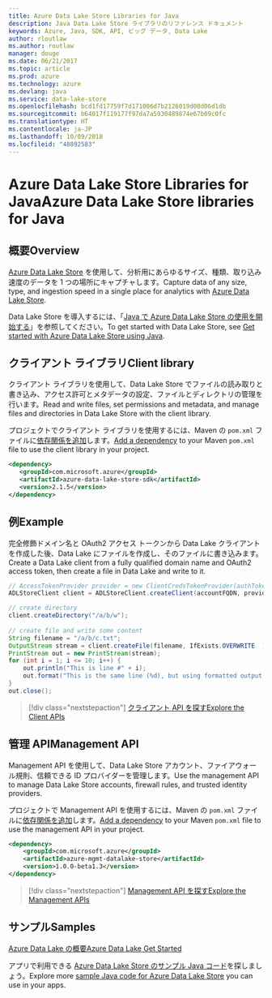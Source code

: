 ```yaml
---
title: Azure Data Lake Store Libraries for Java
description: Java Data Lake Store ライブラリのリファレンス ドキュメント
keywords: Azure, Java, SDK, API, ビッグ データ, Data Lake
author: rloutlaw
ms.author: routlaw
manager: douge
ms.date: 06/21/2017
ms.topic: article
ms.prod: azure
ms.technology: azure
ms.devlang: java
ms.service: data-lake-store
ms.openlocfilehash: bcd1fd17759f7d171006d7b2126019d00d06d1db
ms.sourcegitcommit: b64017f119177f97da7a5930489874e67b09c0fc
ms.translationtype: HT
ms.contentlocale: ja-JP
ms.lasthandoff: 10/09/2018
ms.locfileid: "48892583"
---
```

# <a name="azure-data-lake-store-libraries-for-java"></a><span data-ttu-id="5b4bf-104">Azure Data Lake Store Libraries for Java</span><span class="sxs-lookup"><span data-stu-id="5b4bf-104">Azure Data Lake Store libraries for Java</span></span>

## <a name="overview"></a><span data-ttu-id="5b4bf-105">概要</span><span class="sxs-lookup"><span data-stu-id="5b4bf-105">Overview</span></span>

<span data-ttu-id="5b4bf-106">[Azure Data Lake Store](/azure/data-lake-store/data-lake-store-overview) を使用して、分析用にあらゆるサイズ、種類、取り込み速度のデータを 1 つの場所にキャプチャします。</span><span class="sxs-lookup"><span data-stu-id="5b4bf-106">Capture data of any size, type, and ingestion speed in a single place for analytics with [Azure Data Lake Store](/azure/data-lake-store/data-lake-store-overview).</span></span>

<span data-ttu-id="5b4bf-107">Data Lake Store を導入するには、「[Java で Azure Data Lake Store の使用を開始する](/azure/data-lake-store/data-lake-store-get-started-java-sdk)」を参照してください。</span><span class="sxs-lookup"><span data-stu-id="5b4bf-107">To get started with Data Lake Store, see [Get started with Azure Data Lake Store using Java](/azure/data-lake-store/data-lake-store-get-started-java-sdk).</span></span>


## <a name="client-library"></a><span data-ttu-id="5b4bf-108">クライアント ライブラリ</span><span class="sxs-lookup"><span data-stu-id="5b4bf-108">Client library</span></span>

<span data-ttu-id="5b4bf-109">クライアント ライブラリを使用して、Data Lake Store でファイルの読み取りと書き込み、アクセス許可とメタデータの設定、ファイルとディレクトリの管理を行います。</span><span class="sxs-lookup"><span data-stu-id="5b4bf-109">Read and write files, set permissions and metadata, and manage files and directories in Data Lake Store with the client library.</span></span>

<span data-ttu-id="5b4bf-110">プロジェクトでクライアント ライブラリを使用するには、Maven の `pom.xml` ファイルに[依存関係を追加](https://maven.apache.org/guides/getting-started/index.html#How_do_I_use_external_dependencies)します。</span><span class="sxs-lookup"><span data-stu-id="5b4bf-110">[Add a dependency](https://maven.apache.org/guides/getting-started/index.html#How_do_I_use_external_dependencies) to your Maven `pom.xml` file to use the client library in your project.</span></span>

```XML
<dependency>
   <groupId>com.microsoft.azure</groupId>
   <artifactId>azure-data-lake-store-sdk</artifactId>
   <version>2.1.5</version>
</dependency>
```   

## <a name="example"></a><span data-ttu-id="5b4bf-111">例</span><span class="sxs-lookup"><span data-stu-id="5b4bf-111">Example</span></span>

<span data-ttu-id="5b4bf-112">完全修飾ドメイン名と OAuth2 アクセス トークンから Data Lake クライアントを作成した後、Data Lake にファイルを作成し、そのファイルに書き込みます。</span><span class="sxs-lookup"><span data-stu-id="5b4bf-112">Create a Data Lake client from a fully qualified domain name and OAuth2 access token, then create a file in Data Lake and write to it.</span></span>

```java
// AccessTokenProvider provider = new ClientCredsTokenProvider(authTokenEndpoint, clientId, clientKey);
ADLStoreClient client = ADLStoreClient.createClient(accountFQDN, provider);

// create directory
client.createDirectory("/a/b/w");
        
// create file and write some content
String filename = "/a/b/c.txt";
OutputStream stream = client.createFile(filename, IfExists.OVERWRITE  );
PrintStream out = new PrintStream(stream);
for (int i = 1; i <= 10; i++) {
    out.println("This is line #" + i);
    out.format("This is the same line (%d), but using formatted output. %n", i);
}
out.close();
```

> [!div class="nextstepaction"]
> [<span data-ttu-id="5b4bf-113">クライアント API を探す</span><span class="sxs-lookup"><span data-stu-id="5b4bf-113">Explore the Client APIs</span></span>](/java/api/overview/azure/datalakestore/client)


## <a name="management-api"></a><span data-ttu-id="5b4bf-114">管理 API</span><span class="sxs-lookup"><span data-stu-id="5b4bf-114">Management API</span></span>

<span data-ttu-id="5b4bf-115">Management API を使用して、Data Lake Store アカウント、ファイアウォール規則、信頼できる ID プロバイダーを管理します。</span><span class="sxs-lookup"><span data-stu-id="5b4bf-115">Use the management API to manage Data Lake Store accounts, firewall rules, and trusted identity providers.</span></span>

<span data-ttu-id="5b4bf-116">プロジェクトで Management API を使用するには、Maven の `pom.xml` ファイルに[依存関係を追加](https://maven.apache.org/guides/getting-started/index.html#How_do_I_use_external_dependencies)します。</span><span class="sxs-lookup"><span data-stu-id="5b4bf-116">[Add a dependency](https://maven.apache.org/guides/getting-started/index.html#How_do_I_use_external_dependencies) to your Maven `pom.xml` file to use the management API in your project.</span></span>


```XML
<dependency>
    <groupId>com.microsoft.azure</groupId>
    <artifactId>azure-mgmt-datalake-store</artifactId>
    <version>1.0.0-beta1.3</version>
</dependency>
```

> [!div class="nextstepaction"]
> [<span data-ttu-id="5b4bf-117">Management API を探す</span><span class="sxs-lookup"><span data-stu-id="5b4bf-117">Explore the Management APIs</span></span>](/java/api/overview/azure/datalakestore/management)

## <a name="samples"></a><span data-ttu-id="5b4bf-118">サンプル</span><span class="sxs-lookup"><span data-stu-id="5b4bf-118">Samples</span></span>

<span data-ttu-id="5b4bf-119">[Azure Data Lake の概要][1]</span><span class="sxs-lookup"><span data-stu-id="5b4bf-119">[Azure Data Lake Get Started][1]</span></span> 

[1]: https://github.com/Azure-Samples/data-lake-store-java-upload-download-get-started

<span data-ttu-id="5b4bf-120">アプリで利用できる [Azure Data Lake Store のサンプル Java コード](https://azure.microsoft.com/resources/samples/?platform=java&term=lake)を探しましょう。</span><span class="sxs-lookup"><span data-stu-id="5b4bf-120">Explore more [sample Java code for Azure Data Lake Store](https://azure.microsoft.com/resources/samples/?platform=java&term=lake) you can use in your apps.</span></span>

